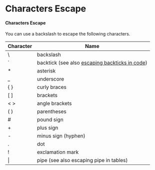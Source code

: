 # Characters Escape

#### Characters Escape <a href="#characters-you-can-escape" id="characters-you-can-escape"></a>

You can use a backslash to escape the following characters.

| Character | Name                                                               |
| --------- | ------------------------------------------------------------------ |
| \\        | backslash                                                          |
| \`        | backtick (see also [escaping backticks in code](broken-reference)) |
| \*        | asterisk                                                           |
| \_        | underscore                                                         |
| { }       | curly braces                                                       |
| \[ ]      | brackets                                                           |
| < >       | angle brackets                                                     |
| ( )       | parentheses                                                        |
| #         | pound sign                                                         |
| +         | plus sign                                                          |
| -         | minus sign (hyphen)                                                |
| .         | dot                                                                |
| !         | exclamation mark                                                   |
| \|        | pipe (see also escaping pipe in tables)                            |
